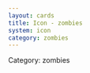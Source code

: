 ```yaml
---
layout: cards
title: Icon - zombies
system: icon
category: zombies
---
```

<div class="alert alert-secondary mb-4"><span class="i18n innerHTML-category">Category: </span><span class="i18n innerHTML-cat-zombies">zombies</span></div>
